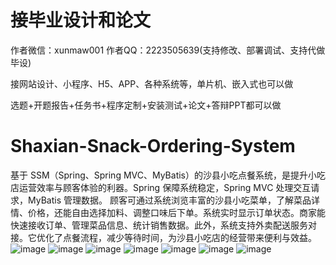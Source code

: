 # 接毕业设计和论文
作者微信：xunmaw001  作者QQ：2223505639(支持修改、部署调试、支持代做毕设)

接网站设计、小程序、H5、APP、各种系统等，单片机、嵌入式也可以做

选题+开题报告+任务书+程序定制+安装测试+论文+答辩PPT都可以做
# Shaxian-Snack-Ordering-System
基于 SSM（Spring、Spring MVC、MyBatis）的沙县小吃点餐系统，是提升小吃店运营效率与顾客体验的利器。Spring 保障系统稳定，Spring MVC 处理交互请求，MyBatis 管理数据。  顾客可通过系统浏览丰富的沙县小吃菜单，了解菜品详情、价格，还能自由选择加料、调整口味后下单。系统实时显示订单状态。商家能快速接收订单、管理菜品信息、统计销售数据。此外，系统支持外卖配送服务对接。它优化了点餐流程，减少等待时间，为沙县小吃店的经营带来便利与效益。 
![image](https://github.com/user-attachments/assets/59c81099-9d84-44fd-b4f4-b5913519d3bb)
![image](https://github.com/user-attachments/assets/4a1e5ab8-896c-4e12-9763-93fef083af8c)
![image](https://github.com/user-attachments/assets/4077871a-d1e6-4db7-8977-203d4c6f744d)
![image](https://github.com/user-attachments/assets/87cd4df5-3883-43dd-83d3-282bc24a4fea)
![image](https://github.com/user-attachments/assets/d50cc23c-46e0-43d1-b491-1e89a44ff028)
![image](https://github.com/user-attachments/assets/8b06250c-0fc5-4fcd-9c5f-3486137b0a50)
![image](https://github.com/user-attachments/assets/7374c918-c13e-48dd-b365-e4728e1fd3db)
